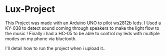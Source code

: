 # Lux-Project
This Project was made with an Arduino UNO to pilot ws2812b leds.
I Used a KY-038 to detect sound coming through speakers to make the light flow to the music !
Finally i had a HC-05 to be able to control my leds with multiple modes on my phone via bluetooth.

I'll detail how to run the project when i upload it..
